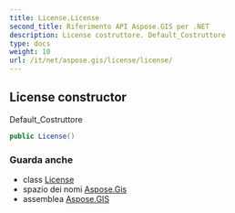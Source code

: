 ```yaml
---
title: License.License
second_title: Riferimento API Aspose.GIS per .NET
description: License costruttore. Default_Costruttore
type: docs
weight: 10
url: /it/net/aspose.gis/license/license/
---
```

## License constructor

Default_Costruttore

```csharp
public License()
```

### Guarda anche

* class [License](../)
* spazio dei nomi [Aspose.Gis](../../license/)
* assemblea [Aspose.GIS](../../../)



